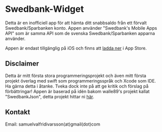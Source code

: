 # Swedbank-Widget

Detta är en inofficiell app för att hämta ditt snabbsaldo från ett förvalt Swedbank/Sparbanken konto. 
Appen använder "Swedbank's Mobile Apps API" som är samma API som de svenska Swedbank/Sparbanken apparna använder.

Appen är endast tillgänglig på iOS och finns att [ladda ner](https://apps.apple.com/se/app/snabbsaldo-swedbank-widget/id1493750185) i App Store. 

## Disclaimer

Detta är mitt första stora programmeringsprojekt och även mitt första projekt överlag med swift 
som programmeringsspråk och Xcode som IDE. Ha gärna detta i åtanke. 
Tveka dock inte på att ge kritik och förslag på förbättringar! Appen är baserad på idén bakom walle89's projekt kallat
"SwedbankJson", detta projekt hittar ni [här](https://github.com/walle89/SwedbankJson).

## Kontakt

Email: samuelvalfridivarsson(at)gmail(dot)com
